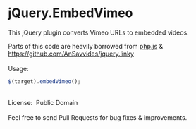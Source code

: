 # jQuery.EmbedVimeo

This jQuery plugin converts Vimeo URLs to embedded videos.

Parts of this code are heavily borrowed from <a href="https://raw.githubusercontent.com/kvz/phpjs/master/functions/strings/str_replace.js" target="_blank">php.js</a> & <a href="https://github.com/AnSavvides/jquery.linky" target="_blank">https://github.com/AnSavvides/jquery.linky</a>
<br>
<br>
Usage:
```JavaScript
$(target).embedVimeo();
```
<br>
License:&nbsp;&nbsp;Public Domain
<br>
<br>
Feel free to send Pull Requests for bug fixes & improvements.


